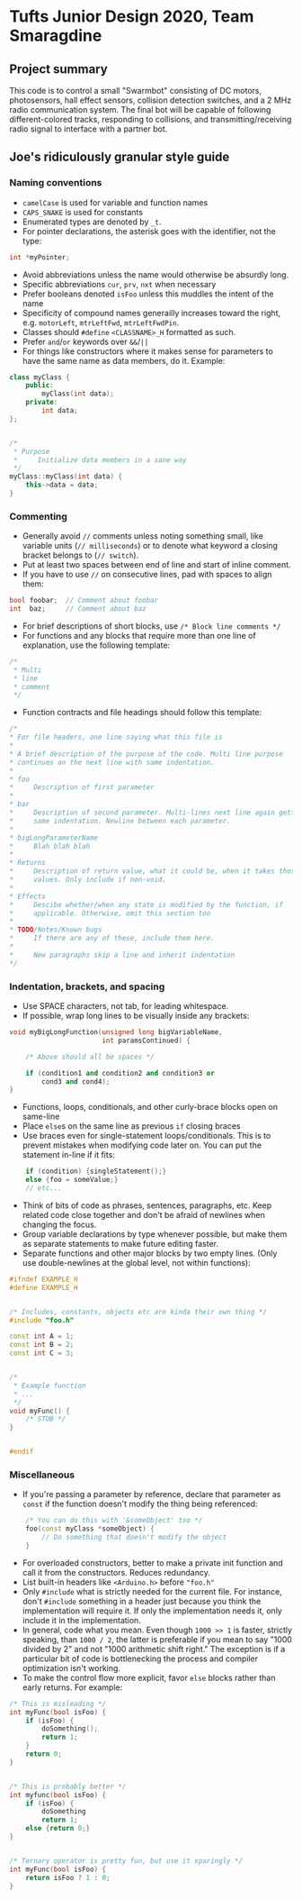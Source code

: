 # Tufts Junior Design 2020, Team Smaragdine

## Project summary
This code is to control a small "Swarmbot" consisting of DC motors, photosensors, hall effect sensors, collision detection switches, and a 2 MHz radio communication system. The final bot will be capable of following different-colored tracks, responding to collisions, and transmitting/receiving radio signal to interface with a partner bot.

## Joe's ridiculously granular style guide
### Naming conventions
* `camelCase` is used for variable and function names
* `CAPS_SNAKE` is used for constants
* Enumerated types are denoted by `_t`.
* For pointer declarations, the asterisk goes with the identifier, not the type:
```c++
int *myPointer;
```

* Avoid abbreviations unless the name would otherwise be absurdly long.
* Specific abbreviations `cur`, `prv`, `nxt` when necessary
* Prefer booleans denoted `isFoo` unless this muddles the intent of the name
* Specificity of compound names generailly increases toward the right, e.g. `motorLeft`, `mtrLeftFwd`, `mtrLeftFwdPin`.
* Classes should `#define` `<CLASSNAME>_H` formatted as such.
* Prefer `and`/`or` keywords over `&&`/`||`
* For things like constructors where it makes sense for parameters to have the same name as data members, do it. Example:
```c++
class myClass {
    public:
        myClass(int data);
    private:
        int data;
};


/*
 * Purpose
 *     Initialize data members in a sane way
 */
myClass::myClass(int data) {
    this->data = data;
}
```

### Commenting
* Generally avoid `//` comments unless noting something small, like variable units (`// milliseconds`)  or to denote what keyword a closing bracket belongs to (`// switch`).
* Put at least two spaces between end of line and start of inline comment.
* If you have to use `//` on consecutive lines, pad with spaces to align them:
```c++
bool foobar;  // Comment about foobar
int  baz;     // Comment about baz
```

* For brief descriptions of short blocks, use `/* Block line comments */`
* For functions and any blocks that require more than one line of explanation, use the following template:
```c++
/*
 * Multi
 * line
 * comment
 */
 ```

 * Function contracts and file headings should follow this template:
 ```c++
/*
 * For file headers, one line saying what this file is
 *
 * A brief description of the purpose of the code. Multi line purpose
 * continues on the next line with same indentation.
 *
 * foo
 *     Description of first parameter
 *
 * bar
 *     Description of second parameter. Multi-lines next line again gets
 *     same indentation. Newline between each parameter.
 *
 * bigLongParameterName
 *     Blah blah blah
 *
 * Returns
 *     Description of return value, what it could be, when it takes those
 *     values. Only include if non-void.
 *
 * Effects
 *     Descibe whether/when any state is modified by the function, if
 *     applicable. Otherwise, omit this section too
 *
 * TODO/Notes/Known bugs
 *     If there are any of these, include them here.
 *
 *     New paragraphs skip a line and inherit indentation
 */
```

### Indentation, brackets, and spacing
* Use SPACE characters, not tab, for leading whitespace.
* If possible, wrap long lines to be visually inside any brackets:
```c++
void myBigLongFunction(unsigned long bigVariableName,
                       int paramsContinued) {

    /* Above should all be spaces */

    if (condition1 and condition2 and condition3 or
        cond3 and cond4);
}
```

* Functions, loops, conditionals, and other curly-brace blocks open on same-line
* Place `else`s on the same line as previous `if` closing braces
* Use braces even for single-statement loops/conditionals. This is to prevent mistakes when modifying code later on. You can put the statement in-line if it fits:
```c++
    if (condition) {singleStatement();}
    else {foo = someValue;}
    // etc...
```
* Think of bits of code as phrases, sentences, paragraphs, etc. Keep related code close together and don't be afraid of newlines when changing the focus.
* Group variable declarations by type whenever possible, but make them as separate statements to make future editing faster.
* Separate functions and other major blocks by two empty lines. (Only use double-newlines at the global level, not within functions):
```c++
#ifndef EXAMPLE_H
#define EXAMPLE_H


/* Includes, constants, objects etc are kinda their own thing */
#include "foo.h"

const int A = 1;
const int B = 2;
const int C = 3;


/*
 * Example function
 * ...
 */
void myFunc() {
    /* STUB */
}


#endif
```

### Miscellaneous
* If you're passing a parameter by reference, declare that parameter as
  `const` if the function doesn't modify the thing being referenced:
```c++
    /* You can do this with '&someObject' too */
    foo(const myClass *someObject) {
        // Do something that doesn't modify the object
    }

```
* For overloaded constructors, better to make a private init function and call it from the constructors. Reduces redundancy.
* List built-in headers like `<Arduino.h>` before `"foo.h"`
* Only `#include` what is strictly needed for the current file. For instance, don't `#include` something in a header just because you think the implementation will require it. If only the implementation needs it, only include it in the implementation.
* In general, code what you mean. Even though `1000 >> 1` is faster, strictly speaking, than `1000 / 2`, the latter is preferable if you mean to say "1000 divided by 2" and not "1000 arithmetic shift right." The exception is if a particular bit of code is bottlenecking the process and compiler optimization isn't working.
* To make the control flow more explicit, favor `else` blocks rather than early returns. For example:
```c++
/* This is misleading */
int myFunc(bool isFoo) {
    if (isFoo) {
        doSomething();
        return 1;
    }
    return 0;
}


/* This is probably better */
int myfunc(bool isFoo) {
    if (isFoo) {
        doSomething
        return 1;
    else {return 0;}
}


/* Ternary operator is pretty fun, but use it sparingly */
int myFunc(bool isFoo) {
    return isFoo ? 1 : 0;
}
```
